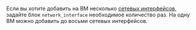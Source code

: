 Если вы хотите добавить на ВМ несколько [сетевых интерфейсов](../../compute/concepts/network.md), задайте блок `network_interface` необходимое количество раз. На одну ВМ можно добавить до восьми сетевых интерфейсов.